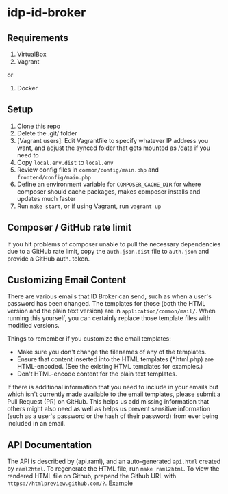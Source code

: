 # idp-id-broker #


## Requirements ##
1. VirtualBox
2. Vagrant

or

1. Docker

## Setup ##
1. Clone this repo
2. Delete the .git/ folder
3. [Vagrant users]: Edit Vagrantfile to specify whatever IP address you want, and adjust the synced folder 
   that gets mounted as /data if you need to
4. Copy ```local.env.dist``` to ```local.env```
5. Review config files in `common/config/main.php` and `frontend/config/main.php`
6. Define an environment variable for `COMPOSER_CACHE_DIR` for where composer should cache packages, makes composer 
   installs and updates much faster
7. Run `make start`, or if using Vagrant, run `vagrant up`

## Composer / GitHub rate limit
If you hit problems of composer unable to pull the necessary dependencies
due to a GitHub rate limit, copy the `auth.json.dist` file to `auth.json` and
provide a GitHub auth. token.

## Customizing Email Content
There are various emails that ID Broker can send, such as when a user's password
has been changed. The templates for those (both the HTML version and the plain
text version) are in `application/common/mail/`. When running this yourself,
you can certainly replace those template files with modified versions.

Things to remember if you customize the email templates:

 - Make sure you don't change the filenames of any of the templates.
 - Ensure that content inserted into the HTML templates (*.html.php) are
   HTML-encoded. (See the existing HTML templates for examples.)
 - Don't HTML-encode content for the plain text templates.

If there is additional information that you need to include in your emails but
which isn't currently made available to the email templates, please submit a
Pull Request (PR) on GitHub. This helps us add missing information that others
might also need as well as helps us prevent sensitive information (such as a
user's password or the hash of their password) from ever being included in an
email.

## API Documentation
The API is described by (api.raml), and an auto-generated `api.html` created by
`raml2html`. To regenerate the HTML file, run `make raml2html`. To view the
rendered HTML file on Github, prepend the Github URL with 
`https://htmlpreview.github.com/?`.
[Example](https://htmlpreview.github.com/?https://github.com/silinternational/idp-id-broker/blob/develop-4.0/api.html)
